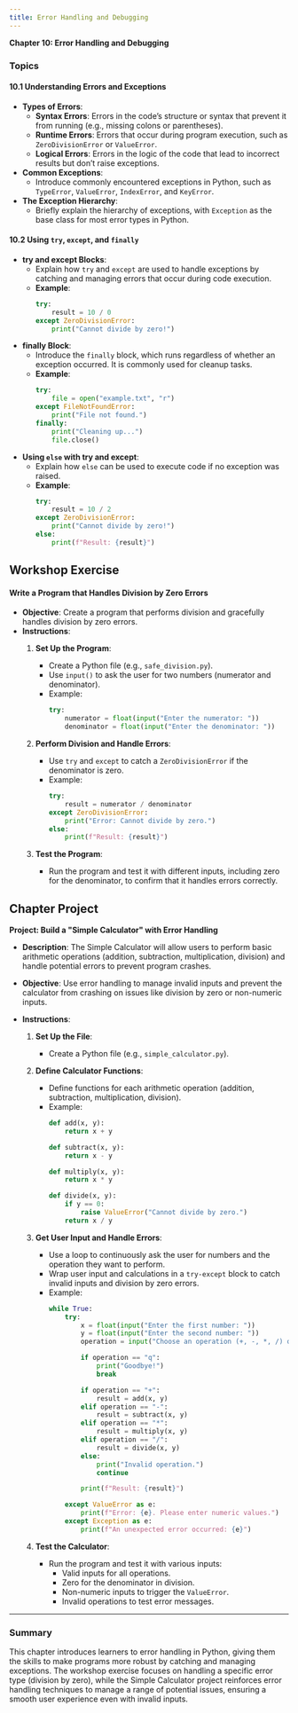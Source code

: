 ```yaml
---
title: Error Handling and Debugging
---
```

**Chapter 10: Error Handling and Debugging**

### Topics

#### 10.1 Understanding Errors and Exceptions
   - **Types of Errors**:
      - **Syntax Errors**: Errors in the code’s structure or syntax that prevent it from running (e.g., missing colons or parentheses).
      - **Runtime Errors**: Errors that occur during program execution, such as `ZeroDivisionError` or `ValueError`.
      - **Logical Errors**: Errors in the logic of the code that lead to incorrect results but don’t raise exceptions.
   - **Common Exceptions**:
      - Introduce commonly encountered exceptions in Python, such as `TypeError`, `ValueError`, `IndexError`, and `KeyError`.
   - **The Exception Hierarchy**:
      - Briefly explain the hierarchy of exceptions, with `Exception` as the base class for most error types in Python.

#### 10.2 Using `try`, `except`, and `finally`
   - **try and except Blocks**:
      - Explain how `try` and `except` are used to handle exceptions by catching and managing errors that occur during code execution.
      - **Example**:
        ```python
        try:
            result = 10 / 0
        except ZeroDivisionError:
            print("Cannot divide by zero!")
        ```
   - **finally Block**:
      - Introduce the `finally` block, which runs regardless of whether an exception occurred. It is commonly used for cleanup tasks.
      - **Example**:
        ```python
        try:
            file = open("example.txt", "r")
        except FileNotFoundError:
            print("File not found.")
        finally:
            print("Cleaning up...")
            file.close()
        ```
   - **Using `else` with try and except**:
      - Explain how `else` can be used to execute code if no exception was raised.
      - **Example**:
        ```python
        try:
            result = 10 / 2
        except ZeroDivisionError:
            print("Cannot divide by zero!")
        else:
            print(f"Result: {result}")
        ```

<h2 class="workshop-title">Workshop Exercise</h2>
<div class="workshop-container">

#### Write a Program that Handles Division by Zero Errors

- **Objective**: Create a program that performs division and gracefully handles division by zero errors.
- **Instructions**:
   1. **Set Up the Program**:
      - Create a Python file (e.g., `safe_division.py`).
      - Use `input()` to ask the user for two numbers (numerator and denominator).
      - Example:
        ```python
        try:
            numerator = float(input("Enter the numerator: "))
            denominator = float(input("Enter the denominator: "))
        ```

   2. **Perform Division and Handle Errors**:
      - Use `try` and `except` to catch a `ZeroDivisionError` if the denominator is zero.
      - Example:
        ```python
        try:
            result = numerator / denominator
        except ZeroDivisionError:
            print("Error: Cannot divide by zero.")
        else:
            print(f"Result: {result}")
        ```

   3. **Test the Program**:
      - Run the program and test it with different inputs, including zero for the denominator, to confirm that it handles errors correctly.

</div>

<h2 class="workshop-title">Chapter Project</h2>
<div class="workshop-container">

**Project: Build a "Simple Calculator" with Error Handling**

- **Description**: The Simple Calculator will allow users to perform basic arithmetic operations (addition, subtraction, multiplication, division) and handle potential errors to prevent program crashes.

- **Objective**: Use error handling to manage invalid inputs and prevent the calculator from crashing on issues like division by zero or non-numeric inputs.

- **Instructions**:
   1. **Set Up the File**:
      - Create a Python file (e.g., `simple_calculator.py`).

   2. **Define Calculator Functions**:
      - Define functions for each arithmetic operation (addition, subtraction, multiplication, division).
      - Example:
        ```python
        def add(x, y):
            return x + y

        def subtract(x, y):
            return x - y

        def multiply(x, y):
            return x * y

        def divide(x, y):
            if y == 0:
                raise ValueError("Cannot divide by zero.")
            return x / y
        ```

   3. **Get User Input and Handle Errors**:
      - Use a loop to continuously ask the user for numbers and the operation they want to perform.
      - Wrap user input and calculations in a `try-except` block to catch invalid inputs and division by zero errors.
      - Example:
        ```python
        while True:
            try:
                x = float(input("Enter the first number: "))
                y = float(input("Enter the second number: "))
                operation = input("Choose an operation (+, -, *, /) or 'q' to quit: ")

                if operation == "q":
                    print("Goodbye!")
                    break

                if operation == "+":
                    result = add(x, y)
                elif operation == "-":
                    result = subtract(x, y)
                elif operation == "*":
                    result = multiply(x, y)
                elif operation == "/":
                    result = divide(x, y)
                else:
                    print("Invalid operation.")
                    continue

                print(f"Result: {result}")

            except ValueError as e:
                print(f"Error: {e}. Please enter numeric values.")
            except Exception as e:
                print(f"An unexpected error occurred: {e}")
        ```

   4. **Test the Calculator**:
      - Run the program and test it with various inputs:
         - Valid inputs for all operations.
         - Zero for the denominator in division.
         - Non-numeric inputs to trigger the `ValueError`.
         - Invalid operations to test error messages.

---

### Summary

This chapter introduces learners to error handling in Python, giving them the skills to make programs more robust by catching and managing exceptions. The workshop exercise focuses on handling a specific error type (division by zero), while the Simple Calculator project reinforces error handling techniques to manage a range of potential issues, ensuring a smooth user experience even with invalid inputs.

</div>

<script>
  import ChapterNavigation from '$lib/components/ChapterNavigation.svelte';
</script>

<ChapterNavigation 
    prevHref="/learn/python/ch9" 
    nextHref="/learn/python/ch11"
  />